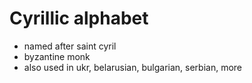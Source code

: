 # Cyrillic alphabet

- named after saint cyril
- byzantine monk
- also used in ukr, belarusian, bulgarian, serbian, more
